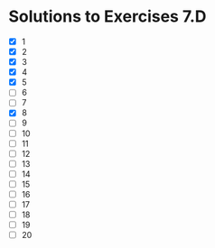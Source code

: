 # Solutions to Exercises 7.D

- [x] 1
- [x] 2
- [x] 3
- [x] 4
- [x] 5
- [ ] 6
- [ ] 7
- [x] 8
- [ ] 9
- [ ] 10
- [ ] 11
- [ ] 12
- [ ] 13
- [ ] 14
- [ ] 15
- [ ] 16
- [ ] 17
- [ ] 18
- [ ] 19
- [ ] 20